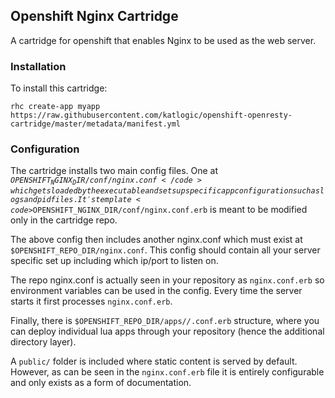 ## Openshift Nginx Cartridge

A cartridge for openshift that enables Nginx to be used as the web server.


### Installation

To install this cartridge:

	rhc create-app myapp https://raw.githubusercontent.com/katlogic/openshift-openresty-cartridge/master/metadata/manifest.yml


### Configuration

The cartridge installs two main config files. One at <code>$OPENSHIFT_NGINX_DIR/conf/nginx.conf</code> which gets loaded by the executable and sets up specific app configuration such as logs and pid files. It's template <code>$OPENSHIFT_NGINX_DIR/conf/nginx.conf.erb</code> is meant to be modified only in the cartridge repo.

The above config then includes another nginx.conf which must exist at <code>$OPENSHIFT_REPO_DIR/nginx.conf</code>. This config should contain all your server specific set up including which ip/port to listen on.

The repo nginx.conf is actually seen in your repository as <code>nginx.conf.erb</code> so environment variables can be used
in the config. Every time the server starts it first processes <code>nginx.conf.erb</code>.

Finally, there is <code>$OPENSHIFT_REPO_DIR/apps/*/*.conf.erb</code> structure, where you can deploy individual lua apps through your repository (hence the additional directory layer).

A <code>public/</code> folder is included where static content is served by default. However, as can be seen in the <code>nginx.conf.erb</code> file it is entirely configurable and only exists as a form of documentation.
